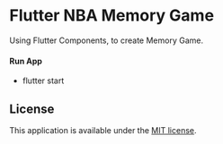 # Flutter NBA Memory Game
Using Flutter Components, to create Memory Game.

#### Run App
* flutter start

## License

This application is available under the
[MIT license](https://opensource.org/licenses/MIT).
